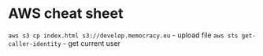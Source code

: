 # AWS cheat sheet

`aws s3 cp index.html s3://develop.memocracy.eu` - upload file
`aws sts get-caller-identity` - get current user